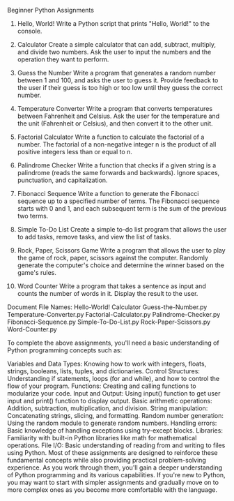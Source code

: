 Beginner Python Assignments
1. Hello, World!
Write a Python script that prints "Hello, World!" to the console.

2. Calculator
Create a simple calculator that can add, subtract, multiply, and divide two numbers. Ask the user to input the numbers and the operation they want to perform.

3. Guess the Number
Write a program that generates a random number between 1 and 100, and asks the user to guess it. Provide feedback to the user if their guess is too high or too low until they guess the correct number.

4. Temperature Converter
Write a program that converts temperatures between Fahrenheit and Celsius. Ask the user for the temperature and the unit (Fahrenheit or Celsius), and then convert it to the other unit.

5. Factorial Calculator
Write a function to calculate the factorial of a number. The factorial of a non-negative integer n is the product of all positive integers less than or equal to n.

6. Palindrome Checker
Write a function that checks if a given string is a palindrome (reads the same forwards and backwards). Ignore spaces, punctuation, and capitalization.

7. Fibonacci Sequence
Write a function to generate the Fibonacci sequence up to a specified number of terms. The Fibonacci sequence starts with 0 and 1, and each subsequent term is the sum of the previous two terms.

8. Simple To-Do List
Create a simple to-do list program that allows the user to add tasks, remove tasks, and view the list of tasks.

9. Rock, Paper, Scissors Game
Write a program that allows the user to play the game of rock, paper, scissors against the computer. Randomly generate the computer's choice and determine the winner based on the game's rules.

10. Word Counter
Write a program that takes a sentence as input and counts the number of words in it. Display the result to the user.


Document File Names:
Hello-World!
Calculator
Guess-the-Number.py
Temperature-Converter.py
Factorial-Calculator.py
Palindrome-Checker.py
Fibonacci-Sequence.py
Simple-To-Do-List.py
Rock-Paper-Scissors.py
Word-Counter.py





To complete the above assignments, you'll need a basic understanding of Python programming concepts such as:

Variables and Data Types: Knowing how to work with integers, floats, strings, booleans, lists, tuples, and dictionaries.
Control Structures: Understanding if statements, loops (for and while), and how to control the flow of your program.
Functions: Creating and calling functions to modularize your code.
Input and Output: Using input() function to get user input and print() function to display output.
Basic arithmetic operations: Addition, subtraction, multiplication, and division.
String manipulation: Concatenating strings, slicing, and formatting.
Random number generation: Using the random module to generate random numbers.
Handling errors: Basic knowledge of handling exceptions using try-except blocks.
Libraries: Familiarity with built-in Python libraries like math for mathematical operations.
File I/O: Basic understanding of reading from and writing to files using Python.
Most of these assignments are designed to reinforce these fundamental concepts while also providing practical problem-solving experience. As you work through them, you'll gain a deeper understanding of Python programming and its various capabilities. If you're new to Python, you may want to start with simpler assignments and gradually move on to more complex ones as you become more comfortable with the language.